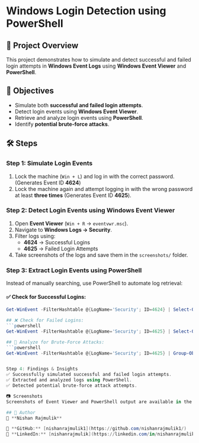 # Windows Login Detection using PowerShell

## 📌 Project Overview
This project demonstrates how to simulate and detect successful and failed login attempts in **Windows Event Logs** using **Windows Event Viewer** and **PowerShell**.

## 🎯 Objectives
- Simulate both **successful and failed login attempts**.
- Detect login events using **Windows Event Viewer**.
- Retrieve and analyze login events using **PowerShell**.
- Identify **potential brute-force attacks**.

## 🛠 Steps
### **Step 1: Simulate Login Events**
1. Lock the machine (`Win + L`) and log in with the correct password. (Generates Event ID **4624**)
2. Lock the machine again and attempt logging in with the wrong password at least **three times** (Generates Event ID **4625**).

### **Step 2: Detect Login Events using Windows Event Viewer**
1. Open **Event Viewer** (`Win + R` → `eventvwr.msc`).
2. Navigate to **Windows Logs → Security**.
3. Filter logs using:
   - **4624** → Successful Logins
   - **4625** → Failed Login Attempts
4. Take screenshots of the logs and save them in the `screenshots/` folder.

### **Step 3: Extract Login Events using PowerShell**
Instead of manually searching, use PowerShell to automate log retrieval:

#### ✅ Check for Successful Logins:
```powershell
Get-WinEvent -FilterHashtable @{LogName='Security'; ID=4624} | Select-Object TimeCreated, Message | Format-Table -AutoSize

## ❌ Check for Failed Logins:
```powershell
Get-WinEvent -FilterHashtable @{LogName='Security'; ID=4625} | Select-Object TimeCreated, Message | Format-Table -AutoSize

## 🚨 Analyze for Brute-Force Attacks:
```powershell
Get-WinEvent -FilterHashtable @{LogName='Security'; ID=4625} | Group-Object -Property Message | Sort-Object Count -Descending | Format-Table -AutoSize


Step 4: Findings & Insights
✅ Successfully simulated successful and failed login attempts.
✅ Extracted and analyzed logs using PowerShell.
✅ Detected potential brute-force attack attempts.

📷 Screenshots
Screenshots of Event Viewer and PowerShell output are available in the screenshots/ folder.

## 📢 Author  
📌 **Nishan Rajmulik**  

🔗 **GitHub:** [nishanrajmulik1](https://github.com/nishanrajmulik1/)  
🔗 **LinkedIn:** [nishanrajmulik](https://linkedin.com/in/nishanrajmulik/)  

